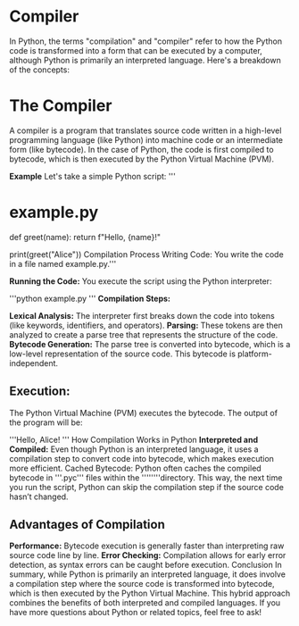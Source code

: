 # Compiler 
In Python, the terms "compilation" and "compiler" refer to how the Python code is transformed into a form that can be executed by a computer, although Python is primarily an interpreted language. Here's a breakdown of the concepts:

# The Compiler
A compiler is a program that translates source code written in a high-level programming language (like Python) into machine code or an intermediate form (like bytecode). In the case of Python, the code is first compiled to bytecode, which is then executed by the Python Virtual Machine (PVM).

**Example**
Let's take a simple Python script:
'''
# example.py
def greet(name):
    return f"Hello, {name}!"

print(greet("Alice"))
Compilation Process
Writing Code: You write the code in a file named example.py.'''

**Running the Code:** You execute the script using the Python interpreter:

'''python example.py
'''
**Compilation Steps:**

**Lexical Analysis:** The interpreter first breaks down the code into tokens (like keywords, identifiers, and operators).
**Parsing:** These tokens are then analyzed to create a parse tree that represents the structure of the code.
**Bytecode Generation:** The parse tree is converted into bytecode, which is a low-level representation of the source code. This bytecode is platform-independent.
## Execution:
The Python Virtual Machine (PVM) executes the bytecode.
The output of the program will be:

'''Hello, Alice!
'''
How Compilation Works in Python
**Interpreted and Compiled:** Even though Python is an interpreted language, it uses a compilation step to convert code into bytecode, which makes execution more efficient.
Cached Bytecode: Python often caches the compiled bytecode in '''.pyc''' files within the ''''''''directory. This way, the next time you run the script, Python can skip the compilation step if the source code hasn’t changed.
## Advantages of Compilation
**Performance:** Bytecode execution is generally faster than interpreting raw source code line by line.
**Error Checking:** Compilation allows for early error detection, as syntax errors can be caught before execution.
Conclusion
In summary, while Python is primarily an interpreted language, it does involve a compilation step where the source code is transformed into bytecode, which is then executed by the Python Virtual Machine. This hybrid approach combines the benefits of both interpreted and compiled languages. If you have more questions about Python or related topics, feel free to ask!